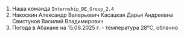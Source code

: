 1. Наша команда `Internship_DE_Group_2.4`
2. Накоскин Александр Валерьевич
   Касацкая Дарья Андреевна
   Свистунов Василий Владимирович
3. Погода в Абакане на 15.06.2025 г. - температура 28°C, облачно
